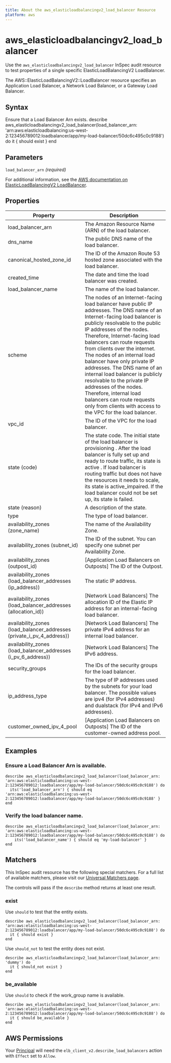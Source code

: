 ```yaml
---
title: About the aws_elasticloadbalancingv2_load_balancer Resource
platform: aws
---
```


# aws\_elasticloadbalancingv2\_load\_balancer

Use the `aws_elasticloadbalancingv2_load_balancer` InSpec audit resource to test properties of a single specific ElasticLoadBalancingV2 LoadBalancer.

The AWS::ElasticLoadBalancingV2::LoadBalancer resource specifies an Application Load Balancer, a Network Load Balancer, or a Gateway Load Balancer.

## Syntax

Ensure that a Load Balancer Arn exists.
    describe aws_elasticloadbalancingv2_load_balancer(load_balancer_arn: 'arn:aws:elasticloadbalancing:us-west-2:123456789012:loadbalancer/app/my-load-balancer/50dc6c495c0c9188') do
      it { should exist }
    end

## Parameters

`load_balancer_arn` _(required)_

For additional information, see the [AWS documentation on ElasticLoadBalancingV2 LoadBalancer](https://docs.aws.amazon.com/AWSCloudFormation/latest/UserGuide/aws-resource-elasticloadbalancingv2-loadbalancer.html).

## Properties

| Property | Description|
| --- | --- |
| load_balancer_arn | The Amazon Resource Name (ARN) of the load balancer. |
| dns_name | The public DNS name of the load balancer. |
| canonical_hosted_zone_id | The ID of the Amazon Route 53 hosted zone associated with the load balancer. |
| created_time | The date and time the load balancer was created. |
| load_balancer_name | The name of the load balancer. |
| scheme | The nodes of an Internet-facing load balancer have public IP addresses. The DNS name of an Internet-facing load balancer is publicly resolvable to the public IP addresses of the nodes. Therefore, Internet-facing load balancers can route requests from clients over the internet. The nodes of an internal load balancer have only private IP addresses. The DNS name of an internal load balancer is publicly resolvable to the private IP addresses of the nodes. Therefore, internal load balancers can route requests only from clients with access to the VPC for the load balancer. |
| vpc_id | The ID of the VPC for the load balancer. |
| state (code) | The state code. The initial state of the load balancer is provisioning . After the load balancer is fully set up and ready to route traffic, its state is active . If load balancer is routing traffic but does not have the resources it needs to scale, its state is active_impaired. If the load balancer could not be set up, its state is failed. |
| state (reason) | A description of the state. |
| type | The type of load balancer. |
| availability_zones (zone_name) | The name of the Availability Zone. |
| availability_zones (subnet_id) | The ID of the subnet. You can specify one subnet per Availability Zone. |
| availability_zones (outpost_id) | [Application Load Balancers on Outposts] The ID of the Outpost. |
| availability_zones (load_balancer_addresses (ip_address)) | The static IP address. |
| availability_zones (load_balancer_addresses (allocation_id)) | [Network Load Balancers] The allocation ID of the Elastic IP address for an internal-facing load balancer. |
| availability_zones (load_balancer_addresses (private_i_pv_4_address)) | [Network Load Balancers] The private IPv4 address for an internal load balancer. |
| availability_zones (load_balancer_addresses (i_pv_6_address)) | [Network Load Balancers] The IPv6 address. |
| security_groups | The IDs of the security groups for the load balancer. |
| ip_address_type | The type of IP addresses used by the subnets for your load balancer. The possible values are ipv4 (for IPv4 addresses) and dualstack (for IPv4 and IPv6 addresses). |
| customer_owned_ipv_4_pool | [Application Load Balancers on Outposts] The ID of the customer-owned address pool. |

## Examples

### Ensure a Load Balancer Arn is available.
    describe aws_elasticloadbalancingv2_load_balancer(load_balancer_arn: 'arn:aws:elasticloadbalancing:us-west-2:123456789012:loadbalancer/app/my-load-balancer/50dc6c495c0c9188') do
      its('load_balancer_arn') { should eq 'arn:aws:elasticloadbalancing:us-west-2:123456789012:loadbalancer/app/my-load-balancer/50dc6c495c0c9188' }
    end

### Verify the load balancer name.
    describe aws_elasticloadbalancingv2_load_balancer(load_balancer_arn: 'arn:aws:elasticloadbalancing:us-west-2:123456789012:loadbalancer/app/my-load-balancer/50dc6c495c0c9188') do
        its('load_balancer_name') { should eq 'my-load-balancer' }
    end

## Matchers

This InSpec audit resource has the following special matchers. For a full list of available matchers, please visit our [Universal Matchers page](https://www.inspec.io/docs/reference/matchers/).

The controls will pass if the `describe` method returns at least one result.

### exist

Use `should` to test that the entity exists.

    describe aws_elasticloadbalancingv2_load_balancer(load_balancer_arn: 'arn:aws:elasticloadbalancing:us-west-2:123456789012:loadbalancer/app/my-load-balancer/50dc6c495c0c9188') do
      it { should exist }
    end

Use `should_not` to test the entity does not exist.
      
    describe aws_elasticloadbalancingv2_load_balancer(load_balancer_arn: 'dummy') do
      it { should_not exist }
    end

### be_available

Use `should` to check if the work_group name is available.

    describe aws_elasticloadbalancingv2_load_balancer(load_balancer_arn: 'arn:aws:elasticloadbalancing:us-west-2:123456789012:loadbalancer/app/my-load-balancer/50dc6c495c0c9188') do
      it { should be_available }
    end

## AWS Permissions

Your [Principal](https://docs.aws.amazon.com/IAM/latest/UserGuide/intro-structure.html#intro-structure-principal) will need the `elb_client_v2.describe_load_balancers` action with `Effect` set to `Allow`.